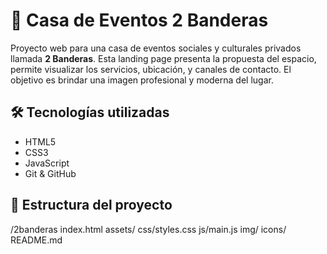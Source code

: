 # 🎉 Casa de Eventos 2 Banderas

Proyecto web para una casa de eventos sociales y culturales privados llamada **2 Banderas**. Esta landing page presenta la propuesta del espacio, permite visualizar los servicios, ubicación, y canales de contacto. El objetivo es brindar una imagen profesional y moderna del lugar.

## 🛠 Tecnologías utilizadas

- HTML5
- CSS3
- JavaScript 
- Git & GitHub

## 📁 Estructura del proyecto

/2banderas index.html   assets/ css/styles.css js/main.js img/ icons/ README.md
